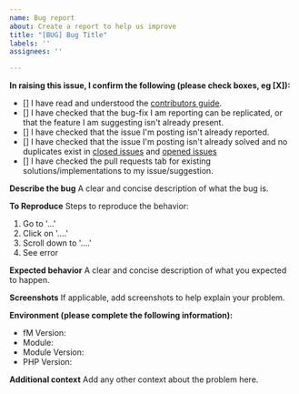 ```yaml
---
name: Bug report
about: Create a report to help us improve
title: "[BUG] Bug Title"
labels: ''
assignees: ''

---
```


**In raising this issue, I confirm the following (please check boxes, eg [X]):**

- [] I have read and understood the [contributors guide](https://github.com/WillyXJ/facileManager/blob/master/.github/CONTRIBUTING.md).
- [] I have checked that the bug-fix I am reporting can be replicated, or that the feature I am suggesting isn't already present.
- [] I have checked that the issue I'm posting isn't already reported.
- [] I have checked that the issue I'm posting isn't already solved and no duplicates exist in [closed issues](https://github.com/WillyXJ/facileManager/issues?q=is%3Aissue+is%3Aclosed) and [opened issues](https://github.com/WillyXJ/facileManager/issues)
- [] I have checked the pull requests tab for existing solutions/implementations to my issue/suggestion.

**Describe the bug**
A clear and concise description of what the bug is.

**To Reproduce**
Steps to reproduce the behavior:
1. Go to '...'
2. Click on '....'
3. Scroll down to '....'
4. See error

**Expected behavior**
A clear and concise description of what you expected to happen.

**Screenshots**
If applicable, add screenshots to help explain your problem.

**Environment (please complete the following information):**
 - fM Version: 
 - Module: 
 - Module Version: 
 - PHP Version: 

**Additional context**
Add any other context about the problem here.
